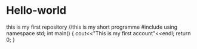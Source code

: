 # Hello-world
this is my first repository
//this is my short programme
#include<iostream>
  using namespace std;
  int main()
  {
  cout<<"This is my first account"<<endl;
  return 0;
}
